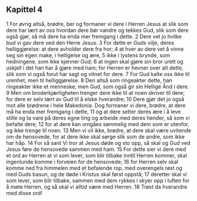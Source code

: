 ## Kapittel 4

1 For øvrig altså, brødre, ber og formaner vi dere i Herren Jesus at slik som dere har lært av oss hvordan dere bør vandre og tekkes Gud, slik som dere også gjør, så må dere ha enda mer fremgang i dette.
2 Dere vet jo hvilke bud vi gav dere ved den Herre Jesus.
3 For dette er Guds vilje, deres helliggjørelse: at dere avholder dere fra hor;
4 at hver av dere vet å vinne seg sin egen make, i helligelse og ære,
5 ikke i lystens brynde, som hedningene, som ikke kjenner Gud;
6 at ingen skal gjøre sin bror urett og uskjell i det han har å gjøre med ham; for Herren er hevner over alt dette, slik som vi også forut har sagt og vitnet for dere.
7 For Gud kalte oss ikke til urenhet, men til helliggjørelse.
8 Den altså som ringeakter dette, han ringeakter ikke et menneske, men Gud, som også gir sin Hellige Ånd i dere.
9 Men om broderkjærligheten trenger dere ikke til at noen skriver til dere; for dere er selv lært av Gud til å elske hverandre;
10 Dere gjør det jo også mot alle brødrene i hele Makedonia. Dog formaner vi dere, brødre, at dere må ha enda mer fremgang i dette,
11 og at dere setter deres ære i å leve stille og ta vare på deres egne ting og arbeide med deres hender, så som vi befalte dere,
12 for at dere kan omgåes sømmelig med dem som er utenfor, og ikke trenge til noen.
13 Men vi vil ikke, brødre, at dere skal være uvitende om de hensovede, for at dere ikke skal sørge slik som de andre, som ikke har håp.
14 For så sant Vi tror at Jesus døde og sto opp, så skal og Gud ved Jesus føre de hensovede sammen med ham.
15 For dette sier vi dere med et ord av Herren at vi som lever, som blir tilbake inntil Herren kommer, skal ingenlunde komme i forveien for de hensovede;
16 for Herren selv skal komme ned fra himmelen med et befalende rop, med overengels røst og med Guds basun, og de døde i Kristus skal først oppstå;
17 deretter skal vi som lever, som blir tilbake, sammen med dem rykkes i skyer opp i luften for å møte Herren, og så skal vi alltid være med Herren.
18 Trøst da hverandre med disse ord!
